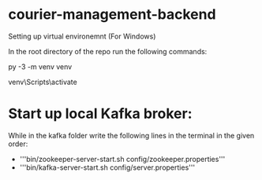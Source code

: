 # courier-management-backend 

 Setting up virtual environemnt (For Windows)
 
 In the root directory of the repo run the following commands:
 
 py -3 -m venv venv
 
 venv\Scripts\activate

# Start up local Kafka broker:

While in the kafka folder write the following lines in the terminal in the given order:
- '''bin/zookeeper-server-start.sh config/zookeeper.properties'''
- '''bin/kafka-server-start.sh config/server.properties'''